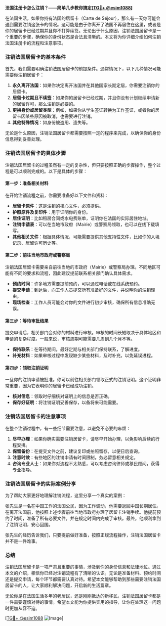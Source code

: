 **法国注册卡怎么注销？——简单几步教你搞定[[TG💪+ @esim1088](https://t.me/s/esim1088)]**

在法国生活，如果你持有法国的居留卡（Carte de Séjour），那么有一天你可能会遇到需要注销这张卡的情况。这可能是由于你离开了法国不再居住在这里，或者是你的居留卡已经过期并且你不打算续签。无论出于什么原因，注销法国居留卡是一个重要的步骤，确保你的身份状态是合法且清晰的。本文将为你详细介绍如何注销法国注册卡的流程和注意事项。

### 注销法国居留卡的基本条件

首先，我们需要明确注销法国居留卡的前提条件。通常情况下，以下几种情况可能需要你注销居留卡：

1. **永久离开法国**：如果你决定离开法国并在其他国家长期定居，你需要注销你的居留卡。
2. **居留卡过期且不续签**：如果你的居留卡已经过期，并且你没有计划继续申请新的居留许可，那么注销是必要的。
3. **更换身份或居留类型**：例如，如果你从学生签证转换为工作签证，或者你的居留卡因某些原因被取消，也需要进行注销。
4. **其他特殊情况**：如身份被盗用、遗失等。

无论是什么原因，注销法国居留卡都需要按照一定的程序来完成，以确保你的身份信息得到妥善处理。

### 注销法国居留卡的具体步骤

注销法国居留卡的过程虽然有一定的复杂性，但只要按照正确的步骤操作，整个过程是可以顺利完成的。以下是具体的步骤：

#### 第一步：准备相关材料

在开始注销流程之前，你需要准备好以下文件和资料：

- **居留卡原件**：这是注销的核心文件，必须提供。
- **护照原件及复印件**：用于证明你的身份。
- **居住证明**：比如租房合同或水电费账单，证明你在法国的实际居住地址。
- **注销申请表**：可以在当地市政府（Mairie）或警察局领取，也可以在线下载填写。
- **其他相关文件**：根据具体情况，可能需要提供其他支持性文件，比如你的入境记录、居留许可历史等。

#### 第二步：前往当地市政府或警察局

注销法国居留卡需要亲自前往当地的市政府（Mairie）或警察局办理。不同地区可能有不同的要求和流程，因此建议提前联系相关部门确认具体需求。

- **预约时间**：许多地方需要提前预约，可以通过电话或在线系统预约。
- **提交申请**：到达后，向工作人员提交所有准备好的文件，并说明你的注销理由。
- **现场检查**：工作人员可能会对你的文件进行初步审核，确保所有信息准确无误。

#### 第三步：等待审批结果

提交申请后，相关部门会对你的材料进行审核。审核的时间长短取决于具体地区和申请的复杂程度。一般来说，审核周期可能需要几周到几个月不等。

- **保持联系**：在等待期间，最好定期与相关部门保持联系，了解进度。
- **补充材料**：如果审核过程中发现缺少某些材料，及时补充，以免延误进程。

#### 第四步：领取注销证明

一旦你的注销申请被批准，你可以前往相关部门领取正式的注销证明。这个证明非常重要，因为它表明你的居留卡已经成功注销。

- **核对信息**：领取时仔细核对证明上的信息是否正确。
- **保存好证明**：将注销证明妥善保存，以备将来可能需要。

### 注销法国居留卡的注意事项

在整个注销过程中，有一些细节需要注意，以避免不必要的麻烦：

1. **尽早办理**：如果你确实需要注销居留卡，请尽早开始办理，以免影响后续的行程安排。
2. **保留备份**：在提交文件之前，建议复印或拍照留存，以便日后查询。
3. **注意时效**：有些地区的注销申请有时间限制，务必留意相关规定。
4. **咨询专业人士**：如果你对流程不太熟悉，可以考虑咨询律师或移民顾问，获得专业指导。

### 注销法国居留卡的实际案例分享

为了帮助大家更好地理解注销流程，这里分享一个真实的案例：

张先生是一名在中国工作的法国公民，因为工作调动，他需要返回中国长期居住。在离开法国前，他按照上述步骤前往当地市政府办理了居留卡注销手续。他提前预约了时间，准备了所有必要文件，并在规定时间内完成了审核。最终，他顺利拿到了注销证明，安心回国。

张先生的经历告诉我们，只要提前做好准备，按照正规流程操作，注销法国居留卡并不是一件难事。

### 总结

注销法国居留卡是一项严肃且重要的事情，涉及到你的身份信息和法律地位。通过本文的介绍，相信你已经对注销流程有了清晰的认识。无论是准备材料、预约时间还是提交申请，每个环节都需要认真对待。希望本文能够帮助到那些需要注销法国居留卡的人，让大家顺利解决问题，开启新的生活篇章。

无论你是在法国生活多年的老居民，还是刚刚抵达的新移民，注销法国居留卡都是一件需要谨慎对待的事情。希望本文能为你提供实用的指导，让你在处理这一问题时更加从容不迫。

[[TG💪+ @esim1088](https://t.me/s/esim1088) ![Image](https://i.postimg.cc/4NQfJmqS/Snipaste-2025-05-13-00-14-12.png)]